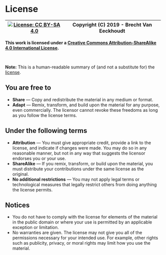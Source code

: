 
# License

| [![License: CC BY-SA 4.0](https://i.creativecommons.org/l/by-sa/4.0/88x31.png)](https://creativecommons.org/licenses/by-sa/4.0/) | Copyright (C) 2019 - Brecht Van Eeckhoudt |
| -------------------------------------------------------------------------------------------------------------------------------- | ----------------------------------------- |

**This work is licensed under a [Creative Commons Attribution-ShareAlike 4.0 International License](https://creativecommons.org/licenses/by-sa/4.0/).**

<br/>

**Note:** This is a human-readable summary of (and not a substitute for) the [license](http://creativecommons.org/licenses/by-sa/4.0/legalcode).

## You are free to

- **Share** — Copy and redistribute the material in any medium or format.
- **Adapt** — Remix, transform, and build upon the material for any purpose, even commercially.
The licensor cannot revoke these freedoms as long as you follow the license terms.

## Under the following terms

- **Attribution** — You must give appropriate credit, provide a link to the license, and indicate if changes were made. You may do so in any reasonable manner, but not in any way that suggests the licensor endorses you or your use.
- **ShareAlike** — If you remix, transform, or build upon the material, you must distribute your contributions under the same license as the original.
- **No additional restrictions** — You may not apply legal terms or technological measures that legally restrict others from doing anything the license permits.

## Notices

- You do not have to comply with the license for elements of the material in the public domain or where your use is permitted by an applicable exception or limitation.
- No warranties are given. The license may not give you all of the permissions necessary for your intended use. For example, other rights such as publicity, privacy, or moral rights may limit how you use the material.
